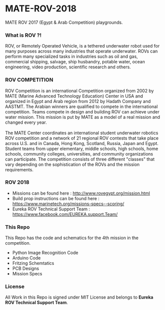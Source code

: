 # MATE-ROV-2018
MATE ROV 2017 (Egypt &amp; Arab Competition) playgrounds.

### What is ROV ?!
ROV, or Remotely Operated Vehicle, is a tethered underwater robot used for many purposes across many industries that operate underwater. ROVs can perform many specialized tasks in industries such as oil and gas, commercial shipping, salvage, ship husbandry, potable water, ocean engineering, video production, scientific research and others.

### ROV COMPETITION
ROV Competition is an international Competition organized from 2002 by MATE (Marine Advanced Technology Education) Center in USA and organized in Egypt and Arab region from 2012 by Hadath Company and AASTMT. The Arabian winners are qualified to compete in the international competition. Teams compete in design and building ROV can achieve under water mission. This mission is put by MATE as a model of a real mission and changed every year.<br/><br/>
The MATE Center coordinates an international student underwater robotics ROV competition and a network of 21 regional ROV contests that take place across U.S. and in Canada, Hong Kong, Scotland, Russia, Japan and Egypt. Student teams from upper elementary, middle schools, high schools, home schools, community colleges, universities, and community organizations can participate. The competition consists of three different "classes" that vary depending on the sophistication of the ROVs and the mission requirements.

### ROV 2018

- Missions can be found here : http://www.rovegypt.org/mission.html
- Build prop instructions can be found here : https://www.marinetech.org/missions-specs--scoring/
- Eureka ROV Technical Support Team : https://www.facebook.com/EUREKA.support.Team/

### This Repo 

This Repo has the code and schematics for the 4th mission in the competition.

- Python Image Recognition Code
- Arduino Code
- Fritzing Schemtatics
- PCB Designs
- Mission Specs

### License 

All Work in this Repo is signed under MIT License and belongs to **Eureka ROV Technical Support Team**.
